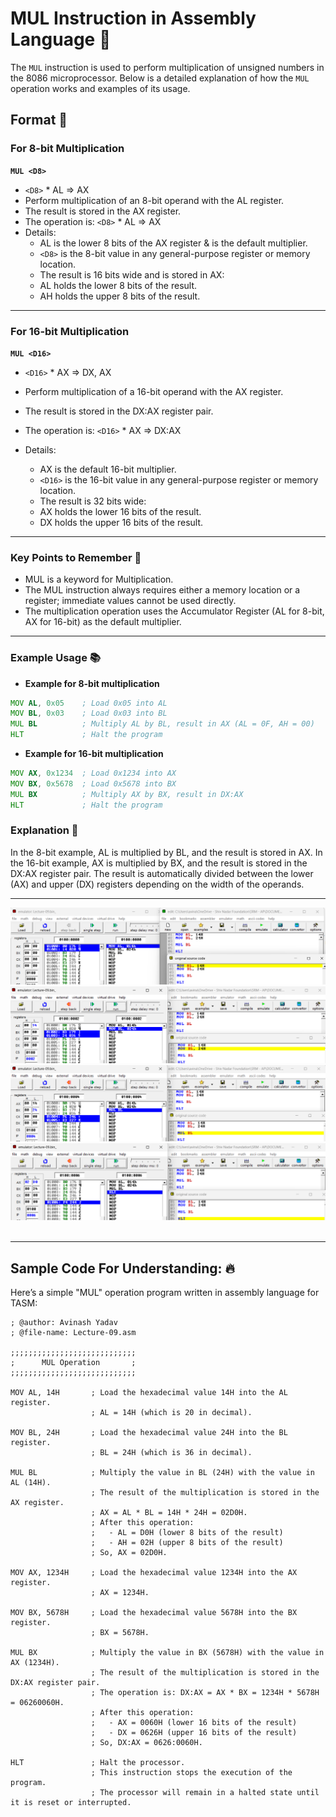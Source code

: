 # MUL Instruction in Assembly Language 🚀

The `MUL` instruction is used to perform multiplication of unsigned numbers in the 8086 microprocessor. Below is a detailed explanation of how the `MUL` operation works and examples of its usage.

## Format 📝

### For 8-bit Multiplication

**`MUL <D8>`**

- `<D8>` \* AL => AX
- Perform multiplication of an 8-bit operand with the AL register.
- The result is stored in the AX register.
- The operation is: `<D8>` \* AL => AX
- Details:
  - AL is the lower 8 bits of the AX register & is the default multiplier.
  - `<D8>` is the 8-bit value in any general-purpose register or memory location.
  - The result is 16 bits wide and is stored in AX:
  - AL holds the lower 8 bits of the result.
  - AH holds the upper 8 bits of the result.

---

### For 16-bit Multiplication

**`MUL <D16>`**

- `<D16>` \* AX => DX, AX
- Perform multiplication of a 16-bit operand with the AX register.
- The result is stored in the DX:AX register pair.
- The operation is: `<D16>` \* AX => DX:AX

- Details:
  - AX is the default 16-bit multiplier.
  - `<D16>` is the 16-bit value in any general-purpose register or memory location.
  - The result is 32 bits wide:
  - AX holds the lower 16 bits of the result.
  - DX holds the upper 16 bits of the result.

---

### Key Points to Remember 📌

- MUL is a keyword for Multiplication.
- The MUL instruction always requires either a memory location or a register; immediate values cannot be used directly.
- The multiplication operation uses the Accumulator Register (AL for 8-bit, AX for 16-bit) as the default multiplier.

---

### Example Usage 📚

- **Example for 8-bit multiplication**

```asm
MOV AL, 0x05    ; Load 0x05 into AL
MOV BL, 0x03    ; Load 0x03 into BL
MUL BL          ; Multiply AL by BL, result in AX (AL = 0F, AH = 00)
HLT             ; Halt the program
```

- **Example for 16-bit multiplication**

```asm
MOV AX, 0x1234  ; Load 0x1234 into AX
MOV BX, 0x5678  ; Load 0x5678 into BX
MUL BX          ; Multiply AX by BX, result in DX:AX
HLT             ; Halt the program
```

### Explanation 📖

In the 8-bit example, AL is multiplied by BL, and the result is stored in AX.
In the 16-bit example, AX is multiplied by BX, and the result is stored in the DX:AX register pair.
The result is automatically divided between the lower (AX) and upper (DX) registers depending on the width of the operands.

---

![MUL Instruction in Assembly Language](<./Assests/1MUL Instruction in Assembly Language.png>) <br>
![MUL Instruction in Assembly Language](<./Assests/2MUL Instruction in Assembly Language.png>) <br>
![MUL Instruction in Assembly Language](<./Assests/3MUL Instruction in Assembly Language.png>) <br>
![MUL Instruction in Assembly Language](<./Assests/4MUL Instruction in Assembly Language.png>) <br><br>

---

## Sample Code For Understanding: 🔥

Here’s a simple "MUL" operation program written in assembly language for TASM:

```assembly
; @author: Avinash Yadav
; @file-name: Lecture-09.asm

;;;;;;;;;;;;;;;;;;;;;;;;;;;;
;      MUL Operation       ;
;;;;;;;;;;;;;;;;;;;;;;;;;;;;

MOV AL, 14H       ; Load the hexadecimal value 14H into the AL register.
                  ; AL = 14H (which is 20 in decimal).

MOV BL, 24H       ; Load the hexadecimal value 24H into the BL register.
                  ; BL = 24H (which is 36 in decimal).

MUL BL            ; Multiply the value in BL (24H) with the value in AL (14H).
                  ; The result of the multiplication is stored in the AX register.
                  ; AX = AL * BL = 14H * 24H = 02D0H.
                  ; After this operation:
                  ;   - AL = D0H (lower 8 bits of the result)
                  ;   - AH = 02H (upper 8 bits of the result)
                  ; So, AX = 02D0H.

MOV AX, 1234H     ; Load the hexadecimal value 1234H into the AX register.
                  ; AX = 1234H.

MOV BX, 5678H     ; Load the hexadecimal value 5678H into the BX register.
                  ; BX = 5678H.

MUL BX            ; Multiply the value in BX (5678H) with the value in AX (1234H).
                  ; The result of the multiplication is stored in the DX:AX register pair.
                  ; The operation is: DX:AX = AX * BX = 1234H * 5678H = 06260060H.
                  ; After this operation:
                  ;   - AX = 0060H (lower 16 bits of the result)
                  ;   - DX = 0626H (upper 16 bits of the result)
                  ; So, DX:AX = 0626:0060H.

HLT               ; Halt the processor.
                  ; This instruction stops the execution of the program.
                  ; The processor will remain in a halted state until it is reset or interrupted.
```
